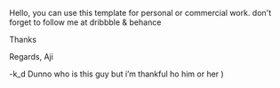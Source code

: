 Hello,
you can use this template for personal or commercial work. don't forget to follow me at dribbble & behance

Thanks

Regards,
Aji


-k_d
Dunno who is this guy but i’m thankful ho him or her )